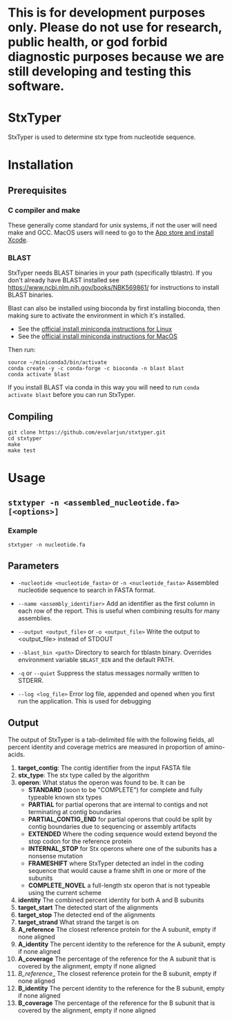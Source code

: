 # This is for development purposes only. Please do not use for research, public health, or god forbid diagnostic purposes because we are still developing and testing this software.

# StxTyper

StxTyper is used to determine stx type from nucleotide sequence. 

# Installation

## Prerequisites

### C compiler and make

These generally come standard for unix systems, if not the user will need make and GCC. MacOS users will need to go to the [App store and install Xcode](https://apps.apple.com/in/app/xcode/id497799835?mt=12). 

### BLAST

StxTyper needs BLAST binaries in your path (specifically tblastn). If you don't already have BLAST installed see https://www.ncbi.nlm.nih.gov/books/NBK569861/ for instructions to install BLAST binaries.

Blast can also be installed using bioconda by first installing bioconda, then making sure to activate the environment in which it's installed. 
- See the [official install miniconda instructions for Linux](https://docs.conda.io/en/latest/miniconda.html)
- See the [official install miniconda instructions for MacOS](https://docs.conda.io/en/latest/miniconda.html)

Then run:

    source ~/miniconda3/bin/activate
    conda create -y -c conda-forge -c bioconda -n blast blast
    conda activate blast

If you install BLAST via conda in this way you will need to run `conda activate blast` before you can run StxTyper.

## Compiling

```
git clone https://github.com/evolarjun/stxtyper.git
cd stxtyper
make
make test
```

# Usage

## `stxtyper -n <assembled_nucleotide.fa> [<options>]`

### Example

```
stxtyper -n nucleotide.fa
```

## Parameters

- `-nucleotide <nucleotide_fasta>` or `-n <nucleotide_fasta>` Assembled nucleotide sequence to search in FASTA format.

- `--name <assembly_identifier>` Add an identifier as the first column in each row of the report. This is useful when combining results for many assemblies.

- `--output <output_file>` or `-o <output_file>` Write the output to \<output\_file\> instead of STDOUT

- `--blast_bin <path>` Directory to search for tblastn binary. Overrides environment variable `$BLAST_BIN` and the default PATH.

- `-q` or `--quiet` Suppress the status messages normally written to STDERR.

- `--log <log_file>` Error log file, appended and opened when you first run the application. This is used for debugging

## Output

The output of StxTyper is a tab-delimited file with the following fields, all percent identity and coverage metrics are measured in proportion of amino-acids.

1. __target_contig__: The contig identifier from the input FASTA file
2. __stx_type__: The stx type called by the algorithm
3. __operon__: What status the operon was found to be. It can be
    - __STANDARD__ (soon to be "COMPLETE") for complete and fully typeable known stx types
    - __PARTIAL__ for partial operons that are internal to contigs and not terminating at contig boundaries
    - __PARTIAL_CONTIG_END__ for partial operons that could be split by contig boundaries due to sequencing or assembly artifacts
    - __EXTENDED__ Where the coding sequence would extend beyond the stop codon for the reference protein
    - __INTERNAL_STOP__ for Stx operons where one of the subunits has a nonsense mutation
    - __FRAMESHIFT__ where StxTyper detected an indel in the coding sequence that would cause a frame shift in one or more of the subunits
    - __COMPLETE_NOVEL__ a full-length stx operon that is not typeable using the current scheme
4. __identity__ The combined percent identity for both A and B subunits
5. __target_start__ The detected start of the alignments
6. __target_stop__ The detected end of the alignments
7. __target_strand__ What strand the target is on
8. __A_reference__ The closest reference protein for the A subunit, empty if none aligned
9. __A_identity__ The percent identity to the reference for the A subunit, empty if none aligned
10. __A_coverage__ The percentage of the reference for the A subunit that is covered by the alignment, empty if none aligned
11. _B_reference__ The closest reference protein for the B subunit, empty if none aligned
12. __B_identity__ The percent identity to the reference for the B subunit, empty if none aligned
13. __B_coverage__ The percentage of the reference for the B subunit that is covered by the alignment, empty if none aligned

